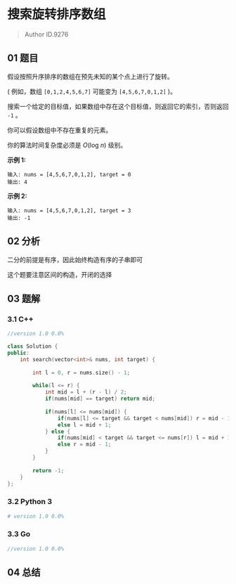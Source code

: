 # 搜索旋转排序数组
> Author ID.9276

## 01 题目

假设按照升序排序的数组在预先未知的某个点上进行了旋转。

( 例如，数组 `[0,1,2,4,5,6,7]` 可能变为 `[4,5,6,7,0,1,2]` )。

搜索一个给定的目标值，如果数组中存在这个目标值，则返回它的索引，否则返回 `-1` 。

你可以假设数组中不存在重复的元素。

你的算法时间复杂度必须是 *O*(log *n*) 级别。

**示例 1:**

```
输入: nums = [4,5,6,7,0,1,2], target = 0
输出: 4
```

**示例 2:**

```
输入: nums = [4,5,6,7,0,1,2], target = 3
输出: -1
```

## 02 分析

二分的前提是有序，因此始终构造有序的子串即可

这个题要注意区间的构造，开闭的选择

## 03 题解

### 3.1 C++

```c++
//version 1.0 0.0%

class Solution {
public:
    int search(vector<int>& nums, int target) {
        
        int l = 0, r = nums.size() - 1;
        
        while(l <= r) {
            int mid = l + (r - l) / 2;
            if(nums[mid] == target) return mid;
            
            if(nums[l] <= nums[mid]) {
                if(nums[l] <= target && target < nums[mid]) r = mid - 1;
                else l = mid + 1;
            } else {
                if(nums[mid] < target && target <= nums[r]) l = mid + 1;
                else r = mid - 1;
            }
        }
        
        return -1;
    }
};
```

### 3.2 Python 3

```python
# version 1.0 0.0%

```

### 3.3 Go

```Go
//version 1.0 0.0%

```



## 04 总结


